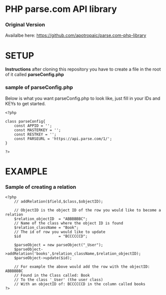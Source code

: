 PHP parse.com API library
===========================
### Original Version ###
Availalbe here: https://github.com/apotropaic/parse.com-php-library

SETUP
=========================

**Instructions** after cloning this repository you have to create a file in the root of it called **parseConfig.php**

### sample of parseConfig.php ###

Below is what you want parseConfig.php to look like, just fill in your IDs and KEYs to get started.

```
<?php

class parseConfig{
	const APPID = '';
	const MASTERKEY = '';
	const RESTKEY = '';
	const PARSEURL = 'https://api.parse.com/1/';
}

?>

```

EXAMPLE
=========================

### Sample of creating a relation ###

```
<?php 
	// addRelation($field,$class,$objectID);

	// ObjectID is the object ID of the row you would like to become a relation 
	$relation_objectID	= "ABBBBBBC";
	// Name of the class where the object ID is found
	$relation_className	= "Book";
	// The id of row you would like to update
	$id					= "BCCCCCCD";

	$parseObject = new parseObject("_User");
	$parseObject->addRelation('books',$relation_className,$relation_objectID);
	$parseObject->update($id);

	// For example the above would add the row with the objectID: ABBBBBBC
	// Found in the Class called: Book
	// To the class '_User' (the user class) 
	// With an objectID of: BCCCCCCD in the column called books
?>
```
